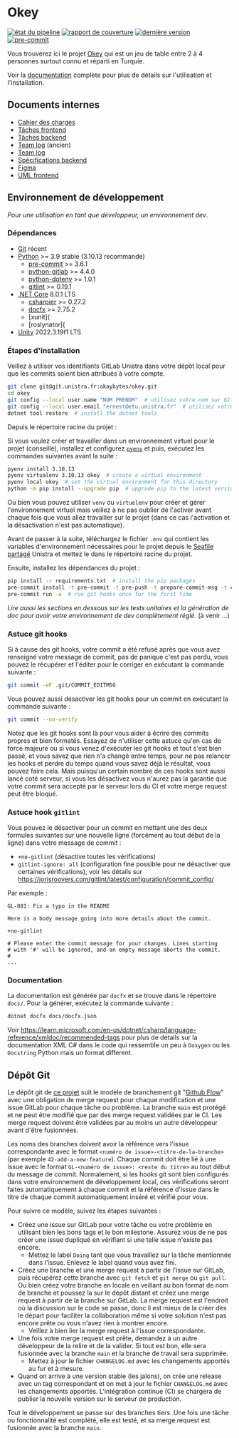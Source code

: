 # Okey

[![état du pipeline](https://git.unistra.fr/okaybytes/okey/badges/main/pipeline.svg)](https://git.unistra.fr/okaybytes/okey/-/commits/main)
[![rapport de couverture](https://git.unistra.fr/okaybytes/okey/badges/main/coverage.svg)](https://git.unistra.fr/okaybytes/okey/coverage)
[![dernière version](https://git.unistra.fr/okaybytes/okey/-/badges/release.svg)](https://git.unistra.fr/okaybytes/okey/-/releases/permalink/latest)
[![pre-commit](https://img.shields.io/badge/pre--commit-enabled-brightgreen?logo=pre-commit)](https://github.com/pre-commit/pre-commit)

Vous trouverez ici le projet [Okey](https://git.unistra.fr/okaybytes/okey) qui est un jeu de table entre 2 à 4 personnes surtout connu et réparti en Turquie.

Voir la [documentation](https://okaybytes.pages.unistra.fr/okey) complète pour plus de détails sur l'utilisation et l'installation.

## Documents internes

* [Cahier des charges](https://docs.google.com/document/d/1Rsr_0wPjUDgFJGwcGmsh3udF6GZKAEvckagoF2dQsZc/edit?usp=sharing)
* [Tâches frontend](https://docs.google.com/document/d/1juRMyaspqpbGG-6astmrf9sYpfhF4I-d_2sC1IXX4jM/edit?usp=sharing)
* [Tâches backend](https://docs.google.com/document/d/1tw6rdk8RJixN4Gf4Xx8rJSAIJKp01h6838isS8QlBjY/edit?usp=sharing)
* [Team log](https://docs.google.com/spreadsheets/d/1c_RrIB0kDTPiEfFVfjjMwCOlqc8TLVP4LDvLlRVz5Ng/edit?usp=sharing) (ancien)
* [Team log](https://docs.google.com/spreadsheets/d/1Lx6XSw-6TPpPX6M-f2ByZmqWlIIDPr0a4ye2qn6C0Tg/edit?usp=sharing)
* [Spécifications backend](https://docs.google.com/document/d/138RZhz9YMOilw_RB4Bq7qBsjzFfuHsJlgB5n1W3kzYc/edit?usp=sharing)
* [Figma](https://www.figma.com/file/ZTVmviAU1qUqfNIfh04j1V/Untitled?type=design&node-id=0%3A1&mode=design&t=2wq9oDEamRp9MzS5-1)
* [UML frontend](https://drive.google.com/file/d/1YIBEHZWpCWMH5IgFtIi-53_cFjVEIpYE/view?usp=sharing_eip_m&ts=65d4c787)

## Environnement de développement

*Pour une utilisation en tant que développeur, un environnement dev*.

### Dépendances

* [Git](https://git-scm.com/) récent
* [Python](https://www.python.org/) >= 3.9 stable (3.10.13 recommandé)
  * [pre-commit](https://pre-commit.com/) >= 3.6.1
  * [python-gitlab](https://python-gitlab.readthedocs.io/en/v4.4.0/) >= 4.4.0
  * [python-dotenv](https://pypi.org/project/python-dotenv/) >= 1.0.1
  * [gitlint](https://jorisroovers.com/gitlint/latest/) >= 0.19.1
* [.NET Core](https://dotnet.microsoft.com/en-us/download) 8.0.1 LTS
  * [csharpier](https://csharpier.com/) >= 0.27.2
  * [docfx](https://dotnet.github.io/docfx/index.html) >= 2.75.2
  * [xunit](
  * [roslynator](
* [Unity](https://unity.com/fr) 2022.3.19f1 LTS

### Étapes d'installation

Veillez à utiliser vos identifiants GitLab Unistra dans votre dépôt local pour que les commits soient bien attribués à votre compte.

```sh
git clone git@git.unistra.fr:okaybytes/okey.git
cd okey
git config --local user.name "NOM PRENOM"  # utilisez votre nom sur GitLab Unistra
git config --local user.email "ernest@etu.unistra.fr"  # utilisez votre email sur GitLab Unistra
dotnet tool restore  # install the dotnet tools

```

Depuis le répertoire racine du projet :

Si vous voulez créer et travailler dans un environnement virtuel pour le projet (conseillé), installez et configurez [`pyenv`](https://github.com/pyenv/pyenv?tab=readme-ov-file#installation) et puis, exécutez les commandes suivantes avant la suite :

```sh
pyenv install 3.10.13
pyenv virtualenv 3.10.13 okey  # create a virtual environment
pyenv local okey  # set the virtual environment for this directory
python -m pip install --upgrade pip  # upgrade pip to the latest version
```

Ou bien vous pouvez utiliser `venv` ou `virtuelenv` pour créer et gérer l'environnement virtuel mais veillez à ne pas oublier de l'activer avant chaque fois que vous allez travailler sur le projet (dans ce cas l'activation et la désactivation n'est pas automatique).

Avant de passer à la suite, téléchargez le fichier `.env` qui contient les variables d'environnement nécessaires pour le projet depuis le [Seafile partagé](https://seafile.unistra.fr/smart-link/2ab30c65-6f80-4575-a26b-90b170481569/) Unistra et mettez le dans le répertoire racine du projet.

Ensuite, installez les dépendances du projet :

```sh
pip install -r requirements.txt  # install the pip packages
pre-commit install -t pre-commit -t pre-push -t prepare-commit-msg -t commit-msg  # install git hooks
pre-commit run -a  # run git hooks once for the first time
```

*Lire aussi les sections en dessous sur les tests unitaires et la génération de doc pour avoir votre environnement de dev complètement réglé.* (à venir ...)

### Astuce git hooks

Si à cause des git hooks, votre commit a été refusé après que vous avez renseigné votre message de commit, pas de panique c'est pas perdu, vous pouvez le récupérer et l'éditer pour le corriger en exécutant la commande suivante :

```sh
git commit -eF .git/COMMIT_EDITMSG
```

Vous pouvez aussi désactiver les git hooks pour un commit en exécutant la commande suivante :

```sh
git commit --no-verify
```

Notez que les git hooks sont là pour vous aider à écrire des commits propres et bien formatés. Essayez de n'utiliser cette astuce qu'en cas de force majeure ou si vous venez d'exécuter les git hooks et tout s'est bien passé, et vous savez que rien n'a changé entre temps, pour ne pas relancer les hooks et perdre du temps quand vous savez déjà le résultat, vous pouvez faire cela. Mais puisqu'un certain nombre de ces hooks sont aussi lancé coté serveur, si vous les désactivez vous n'aurez pas la garantie que votre commit sera accepté par le serveur lors du CI et votre merge request peut être bloqué.

### Astuce hook `gitlint`

Vous pouvez le désactiver pour un commit en mettant une des deux formules suivantes sur une nouvelle ligne (forcément au tout début de la ligne) dans votre message de commit :

* `+no-gitlint` (désactive toutes les vérifications)
* `gitlint-ignore: all` (configuration fine possible pour ne désactiver que certaines vérifications), voir les détails sur <https://jorisroovers.com/gitlint/latest/configuration/commit_config/>

Par exemple :

```git
GL-881: Fix a typo in the README

Here is a body message going into more details about the commit.

+no-gitlint

# Please enter the commit message for your changes. Lines starting
# with '#' will be ignored, and an empty message aborts the commit.
#
...
```

### Documentation

La documentation est générée par `docfx` et se trouve dans le répertoire `docs/`. Pour la générer, exécutez la commande suivante :

```sh
dotnet docfx docs/docfx.json
```

Voir <https://learn.microsoft.com/en-us/dotnet/csharp/language-reference/xmldoc/recommended-tags> pour plus de détails sur la documentation XML C# dans le code qui ressemble un peu à `Doxygen` ou les `Docstring` Python mais un format different.

## Dépôt Git

Le dépôt git de [ce projet](https://git.unistra.fr/okaybytes/okey) suit le modèle de branchement git "[Github Flow](https://docs.github.com/en/get-started/using-github/github-flow)" avec une obligation de merge request pour chaque modification et une issue GitLab pour chaque tâche ou problème. La branche `main` est protégé et ne peut être modifié que par des merge request validées par le CI. Les merge request doivent être validées par au moins un autre développeur avant d'être fusionnées.

Les noms des branches doivent avoir la référence vers l'issue correspondante avec le format `<numéro de issue>-<titre-de-la-branche>` (par exemple `42-add-a-new-feature`). Chaque commit doit être lié à une issue avec le format `GL-<numéro de issue>: <reste du titre>` au tout début du message de commit. Normalement, si les hooks git sont bien configurés dans votre environnement de développement local, ces vérifications seront faites automatiquement à chaque commit et la référence d'issue dans le titre de chaque commit automatiquement inséré et vérifié pour vous.

Pour suivre ce modèle, suivez les étapes suivantes :

* Créez une issue sur GitLab pour votre tâche ou votre problème en utilisant bien les bons tags et le bon milestone. Assurez vous de ne pas créer une issue dupliqué en vérifiant si une telle issue n'existe pas encore.
  * Mettez le label `Doing` tant que vous travaillez sur la tâche mentionnée dans l'issue. Enlevez le label quand vous avez fini.
* Créez une branche et une merge request à partir de l'issue sur GitLab, puis récupérez cette branche avec `git fetch` et `git merge` ou `git pull`. Ou bien créez votre branche en locale en veillant au bon format de nom de branche et poussez la sur le dépôt distant et créez une merge request à partir de la branche sur GitLab. La merge request est l'endroit où la discussion sur le code se passe, donc il est mieux de la créer dès le départ pour faciliter la collaboration même si votre solution n'est pas encore prête ou vous n'avez rien à montrer encore.
  * Veillez à bien lier la merge request à l'issue correspondante.
* Une fois votre merge request est prête, demandez à un autre développeur de la relire et de la valider. Si tout est bon, elle sera fusionnée avec la branche `main` et la branche de travail sera supprimée.
  * Mettez à jour le fichier `CHANGELOG.md` avec les changements apportés au fur et à mesure.
* Quand on arrive à une version stable (les jalons), on crée une release avec un tag correspondant et on met à jour le fichier `CHANGELOG.md` avec les changements apportés. L'intégration continue (CI) se chargera de publier la nouvelle version sur le serveur de production.

Tout le développement se passe sur des branches tiers. Une fois une tâche ou fonctionnalité est complété, elle est testé, et sa merge request est fusionnée avec la branche `main`.
